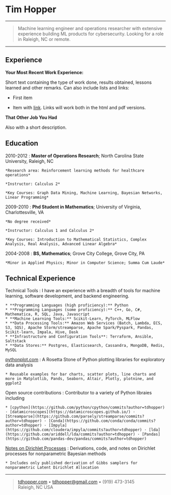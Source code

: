 Tim Hopper
============

----

> Machine learning engineer and operations researcher with extensive experience building ML products
> for cybersecurity. Looking for a role in Raleigh, NC or remote.

----

Experience
----------

**Your Most Recent Work Experience:**

Short text containing the type of work done, results obtained,
lessons learned and other remarks. Can also include lists and
links:

* First item

* Item with [link](http://www.example.com). Links will work both in
  the html and pdf versions.

**That Other Job You Had**

Also with a short description.

Education
---------

2010-2012
:   **Master of Operations Research**; North Carolina State University, Raleigh, NC

    *Research area: Reinforcement learning methods for healthcare operations*

    *Instructor: Calculus 2*

    *Key Courses: Graph Data Mining, Machine Learning, Bayesian Networks, Linear Programming*



2009-2010
:   **Phd Student in Mathematics**; University of Virginia, Charlottesville, VA

    *No degree received*

    *Instructor: Calculus 1 and Calculus 2*

    *Key Courses: Introduction to Mathematical Statistics, Complex Analysis, Real Analysis, Advanced Linear Algebra*


2004-2008
:   **BS, Mathematics**; Grove City College, Grove City, PA

    *Minor in Applied Physics; Minor in Computer Science; Summa Cum Laude*


Technical Experience
--------------------

Technical Tools
:   I have an experience with a breadth of tools for machine learning, software development, and backend engineering.

    * **Programming Languages (high proficiency):** Python
    * **Programming Languages (some proficiency):** C++, Go, C#, Mathematica, R, SQL, Java, Javascript
    * **Machine Learning Tools:** Scikit-Learn, PyTorch, MLFlow
    * **Data Processing Tools:** Amazon Web Services (Batch, Lambda, ECS, S3, SQS), Apache Storm/streamparse, Apache Spark/Pyspark, Pandas, Scikit-learn, Impala, Hive, Dask
    * **Infrastructure and Configuration Tools**: Terraform, Ansible, Saltstack
    * **Data Stores:** Postgres, Elasticsearch, Cassandra, MongoDB, Redis, MySQL

[pythonplot.com](https://pythonplot.com)
:   A Rosetta Stone of Python plotting libraries for exploratory data analysis

    * Reusable examples for bar charts, scatter plots, line charts and more in Matplotlib, Pands, Seaborn, Altair, Plotly, plotnine, and ggplot2

Open source contributions
:   Contributor to a variety of Python libraies including

    * [cpython](https://github.com/python/cpython/commits?author=tdhopper) · [datamicroscopes](https://datamicroscopes.github.io/) · [Streamparse](https://github.com/parsely/streamparse/commits?author=tdhopper) · [Conda](https://github.com/conda/conda/commits?author=tdhopper) · [Impyla](https://github.com/cloudera/impyla/commits?author=tdhopper) · [lda](https://github.com/ariddell/lda/commits?author=tdhopper) · [Pandas](https://github.com/pandas-dev/pandas/commits?author=tdhopper)

[Notes on Dirichlet Processes](https://dp.tdhopper.com)
:   Derivations, code, and notes on Dirichlet processes for nonparametric Bayesian methods

    * Includes only published derivation of Gibbs samplers for nonparametric Latent Dirichlet Allocation


<!-- Extra Section, Call it Whatever You Want
----------------------------------------

* Human Languages:

     * English (native speaker)
     * ???
     * This is what a nested list looks like.

* Random tidbit

* Other sort of impressive-sounding thing you did -->

----

> [tdhopper.com](https://tdhopper.com) • <tdhopper@gmail.com> • (919) 473-3145 \
> Raleigh, NC USA

